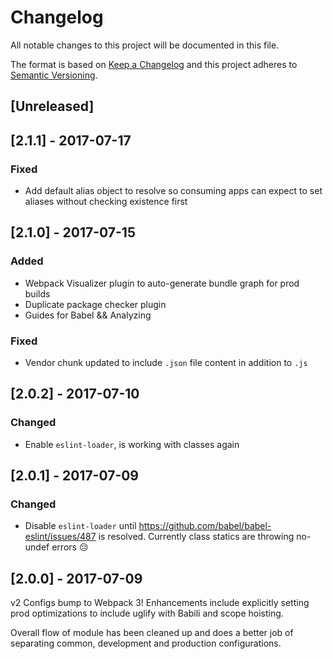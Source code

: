 # Changelog
All notable changes to this project will be documented in this file.

The format is based on [Keep a Changelog](http://keepachangelog.com/en/1.0.0/)
and this project adheres to [Semantic Versioning](http://semver.org/spec/v2.0.0.html).

## [Unreleased]

## [2.1.1] - 2017-07-17
### Fixed
- Add default alias object to resolve so consuming apps can expect to set aliases
  without checking existence first

## [2.1.0] - 2017-07-15
### Added
- Webpack Visualizer plugin to auto-generate bundle graph for prod builds
- Duplicate package checker plugin
- Guides for Babel && Analyzing

### Fixed
- Vendor chunk updated to include `.json` file content in addition to `.js`

## [2.0.2] - 2017-07-10
### Changed
- Enable `eslint-loader`, is working with classes again

## [2.0.1] - 2017-07-09
### Changed
- Disable `eslint-loader` until https://github.com/babel/babel-eslint/issues/487
  is resolved. Currently class statics are throwing no-undef errors 😔

## [2.0.0] - 2017-07-09
v2 Configs bump to Webpack 3! Enhancements include explicitly setting prod
optimizations to include uglify with Babili and scope hoisting.

Overall flow of module has been cleaned up and does a better job of separating
common, development and production configurations.
